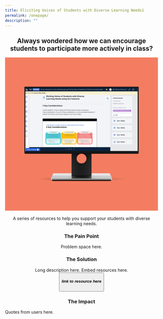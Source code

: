 ```yaml
---
title: Eliciting Voices of Students with Diverse Learning Needs1
permalink: /onepage/
description: ""
---
```

<center><h2>Always wondered how we can encourage students to participate more actively in class?</h2></center>

![](/images/rp%20testing%20image.png)

<center>A series of resources to help you support your students with diverse learning needs.</center>

<center><h3>The Pain Point</h3></center>
<center>Problem space here.</center>

<center><h3>The Solution</h3></center>
<center>Long description here. Embed resources here.</center>

<center><button><h5>link to resource here</h5></button></center>

<center><h3>The Impact</h3></center>
Quotes from users here.